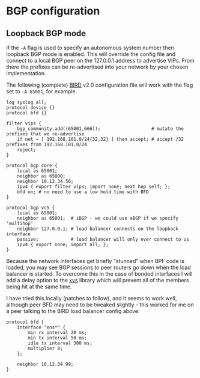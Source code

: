 # BGP configuration

## Loopback BGP mode

If the `-A` flag is used to specify an autonomous system number then
loopback BGP mode is enabled. This will override the config file and
connect to a local BGP peer on the 127.0.0.1 address to advertise
VIPs. From there the prefixes can be re-advertised into your network
by your chosen implementation.

The following (complete) [BIRD](https://bird.network.cz/) v2.0
configuration file will work with the flag set to `-A 65001`, for
example.


```
log syslog all;
protocol device {}
protocol bfd {}

filter vips {
    bgp_community.add((65001,666));                   # mutate the prefixes that we re-advertise
    if net ~ [ 192.168.101.0/24{32,32} ] then accept; # accept /32 prefixes from 192.168.101.0/24
    reject;
}

protocol bgp core {
    local as 65001;
    neighbor as 65000;
    neighbor 10.12.34.56;
    ipv4 { export filter vips; import none; next hop self; };
    bfd on; # no need to use a low hold time with BFD
}

protocol bgp vc5 {
    local as 65001;
    neighbor as 65001;  # iBGP - we could use eBGP if we specify 'multihop'
    neighbor 127.0.0.1; # load balancer connects on the loopback interface
    passive;            # load balancer will only ever connect to us
    ipv4 { export none; import all; };
}
```

Because the network interfaces get briefly "stunned" when BPF code is
loaded, you may see BGP sessions to peer routers go down when the load
balancer is started. To overcome this in the case of bonded interfaces
I will add a delay option to the
[xvs](https://github.com/davidcoles/xvs) library which will prevent
all of the members being hit at the same time.

I have tried this locally (patches to follow), and it seems to work
well, although peer BFD may need to be tweaked slightly - this worked
for me on a peer talking to the BIRD load balancer config above:

```
protocol bfd {
    interface "ens*" {
        min rx interval 20 ms;
        min tx interval 50 ms;
        idle tx interval 300 ms;
        multiplier 8;
    };

    neighbor 10.12.34.99;
}
```
